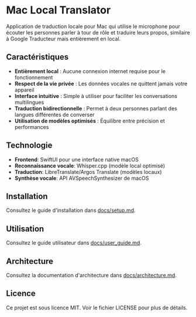 # Mac Local Translator

Application de traduction locale pour Mac qui utilise le microphone pour écouter les personnes parler à tour de rôle et traduire leurs propos, similaire à Google Traducteur mais entièrement en local.

## Caractéristiques

- **Entièrement local** : Aucune connexion internet requise pour le fonctionnement
- **Respect de la vie privée** : Les données vocales ne quittent jamais votre appareil
- **Interface intuitive** : Simple à utiliser pour faciliter les conversations multilingues
- **Traduction bidirectionnelle** : Permet à deux personnes parlant des langues différentes de converser
- **Utilisation de modèles optimisés** : Équilibre entre précision et performances

## Technologie

- **Frontend**: SwiftUI pour une interface native macOS
- **Reconnaissance vocale**: Whisper.cpp (modèle local optimisé)
- **Traduction**: LibreTranslate/Argos Translate (modèles locaux)
- **Synthèse vocale**: API AVSpeechSynthesizer de macOS

## Installation

Consultez le guide d'installation dans [docs/setup.md](docs/setup.md).

## Utilisation

Consultez le guide utilisateur dans [docs/user_guide.md](docs/user_guide.md).

## Architecture

Consultez la documentation d'architecture dans [docs/architecture.md](docs/architecture.md).

## Licence

Ce projet est sous licence MIT. Voir le fichier LICENSE pour plus de détails.